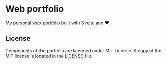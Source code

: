 # Web portfolio

My personal web portfolio built with Svelte and ❤️.

## License

Components of the portfolio are licensed under MIT License.
A copy of the MIT license is located in the [LICENSE](./LICENSE) file.
